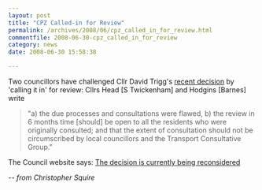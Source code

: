 ```yaml
---
layout: post
title: "CPZ Called-in for Review"
permalink: /archives/2008/06/cpz_called_in_for_review.html
commentfile: 2008-06-30-cpz_called_in_for_review
category: news
date: 2008-06-30 15:58:38

---
```


Two councillors have challenged Cllr David Trigg's [recent decision](http://tinyurl.com/6awrsl) by 'calling it in' for review: Cllrs Head \[S Twickenham\] and Hodgins \[Barnes\] write

> "a) the due processes and consultations were flawed, b) the review in 6 months time \[should\] be open to all the residents who were originally consulted; and that the extent of consultation should not be circumscribed by local councillors and the Transport Consultative Group."

The Council website says: [The decision is currently being reconsidered](http://tinyurl.com/5snk3d)

<cite>-- from Christopher Squire</cite>

